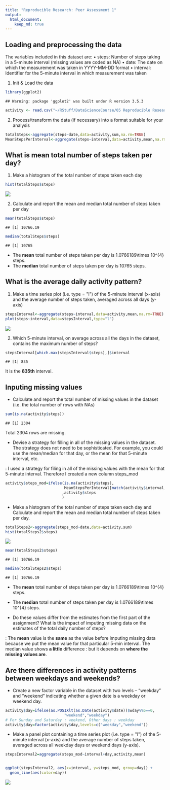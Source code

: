 ```yaml
---
title: "Reproducible Research: Peer Assessment 1"
output: 
  html_document:
    keep_md: true
---
```



## Loading and preprocessing the data

The variables included in this dataset are:
• steps: Number of steps taking in a 5-minute interval (missing values are
coded as NA)
• date: The date on which the measurement was taken in YYYY-MM-DD
format
• interval: Identifier for the 5-minute interval in which measurement was
taken


1. Init & Load the data


```r
library(ggplot2) 
```

```
## Warning: package 'ggplot2' was built under R version 3.5.3
```

```r
activity <- read.csv("~/RStuff/DataScienceCourse/05 Reproducible Research/04 Program/data/activity.csv")
```


2. Process/transform the data (if necessary) into a format suitable for your
analysis


```r
totalSteps<-aggregate(steps~date,data=activity,sum,na.rm=TRUE)
MeanStepsPerInterval<-aggregate(steps~interval,data=activity,mean,na.rm=TRUE)
```



## What is mean total number of steps taken per day?

1. Make a histogram of the total number of steps taken each day


```r
hist(totalSteps$steps)
```

![](PA1_template_files/figure-html/unnamed-chunk-3-1.png)<!-- -->



2. Calculate and report the mean and median total number of steps taken
per day


```r
mean(totalSteps$steps)
```

```
## [1] 10766.19
```

```r
median(totalSteps$steps)
```

```
## [1] 10765
```

* The **mean** total number of steps taken per day is 
    1.0766189\times 10^{4} steps.
* The **median** total number of steps taken per day is 
    10765 steps.


## What is the average daily activity pattern?

1. Make a time series plot (i.e. type = "l") of the 5-minute interval (x-axis)
and the average number of steps taken, averaged across all days (y-axis)


```r
stepsInterval<-aggregate(steps~interval,data=activity,mean,na.rm=TRUE)
plot(steps~interval,data=stepsInterval,type="l")
```

![](PA1_template_files/figure-html/unnamed-chunk-5-1.png)<!-- -->



2. Which 5-minute interval, on average across all the days in the dataset,
contains the maximum number of steps?


```r
stepsInterval[which.max(stepsInterval$steps),]$interval
```

```
## [1] 835
```

It is the **835th** interval.



## Inputing missing values

* Calculate and report the total number of missing values in the dataset (i.e. the total number of rows with NAs)

```r
sum(is.na(activity$steps))
```

```
## [1] 2304
```
Total 2304 rows are missing.

* Devise a strategy for filling in all of the missing values in the dataset. The strategy does not need to be sophisticated. For example, you could use the mean/median for that day, or the mean for that 5-minute interval, etc.

: I used a strategy for filing in all of the missing values with the mean for that 5-minute interval. Therefore I created a new column steps_mod


```r
activity$steps_mod=ifelse(is.na(activity$steps),
                          MeanStepsPerInterval[match(activity$interval,MeanStepsPerInterval$interval),'steps']
                         ,activity$steps
                         ) 
```



* Make a histogram of the total number of steps taken each day and Calculate and report the mean and median total number of steps taken per day. 

```r
totalSteps2<-aggregate(steps_mod~date,data=activity,sum)
hist(totalSteps2$steps)
```

![](PA1_template_files/figure-html/unnamed-chunk-9-1.png)<!-- -->

```r
mean(totalSteps2$steps)
```

```
## [1] 10766.19
```

```r
median(totalSteps2$steps)
```

```
## [1] 10766.19
```
* The **mean** total number of steps taken per day is 
1.0766189\times 10^{4} steps.
* The **median** total number of steps taken per day is 
1.0766189\times 10^{4} steps.

* Do these values differ from the estimates from the first part of the assignment? What is the impact of imputing missing data on the estimates of the total daily number of steps?

: The **mean** value is the **same** as the value before imputing missing data because we put the mean value for that particular 5-min interval. The median value shows **a little** difference : but it depends on **where the missing values are**.

Are there differences in activity patterns between weekdays and weekends?
---------------------------------------------------------------------------

* Create a new factor variable in the dataset with two levels – “weekday” and “weekend” indicating whether a given date is a weekday or weekend day.

```r
activity$day=ifelse(as.POSIXlt(as.Date(activity$date))$wday%%6==0,
                          "weekend","weekday")
# For Sunday and Saturday : weekend, Other days : weekday 
activity$day=factor(activity$day,levels=c("weekday","weekend"))
```


* Make a panel plot containing a time series plot (i.e. type = "l") of the 5-minute interval (x-axis) and the average number of steps taken, averaged across all weekday days or weekend days (y-axis). 


```r
stepsInterval2=aggregate(steps_mod~interval+day,activity,mean)


ggplot(stepsInterval2, aes(x=interval, y=steps_mod, group=day)) +
  geom_line(aes(color=day))
```

![](PA1_template_files/figure-html/unnamed-chunk-11-1.png)<!-- -->
